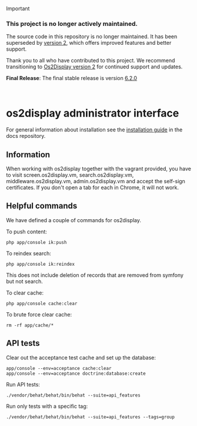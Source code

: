 > [!Important]
> ### This project is no longer actively maintained.
> The source code in this repository is no longer maintained. It has been superseded by [version 2](https://os2display.github.io/display-docs/), which offers improved features and better support.
> 
> Thank you to all who have contributed to this project. We recommend transitioning to [Os2Display version 2](https://os2display.github.io/display-docs/) for continued support and updates.
> 
> **Final Release**: The final stable release is version [6.2.0](https://github.com/os2display/admin/releases/tag/6.2.0)
> 
<br>

# os2display administrator interface

For general information about installation see the [installation guide](https://github.com/os2display/docs/blob/master/installation/Installation%20guide.md) in the docs repository.

## Information
When working with os2display together with the vagrant provided, you have to visit screen.os2display.vm, search.os2display.vm, middleware.os2display.vm, admin.os2display.vm and accept the self-sign certificates. If you don't open a tab for each in Chrome, it will not work.

## Helpful commands
We have defined a couple of commands for os2display.

To push content:
```
php app/console ik:push
```

To reindex search:
```
php app/console ik:reindex
```
This does not include deletion of records that are removed from symfony but not search.

To clear cache:
```
php app/console cache:clear
```

To brute force clear cache:
```
rm -rf app/cache/*
```


## API tests

Clear out the acceptance test cache and set up the database:

```
app/console --env=acceptance cache:clear
app/console --env=acceptance doctrine:database:create
```

Run API tests:

```
./vendor/behat/behat/bin/behat --suite=api_features
```

Run only tests with a specific tag:

```
./vendor/behat/behat/bin/behat --suite=api_features --tags=group
```
